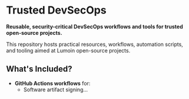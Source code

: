 # Trusted DevSecOps

**Reusable, security-critical DevSecOps workflows and tools for trusted open-source projects.**

This repository hosts practical resources, workflows, automation scripts, and tooling aimed at Lumoin open-source projects. 

## What's Included?

- **GitHub Actions workflows** for:
  - Software artifact signing...

